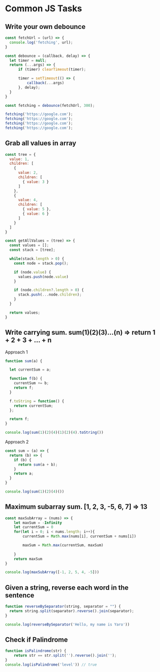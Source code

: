 # Common JS Tasks

## Write your own debounce
```javascript
const fetchUrl = (url) => {
  console.log('fetching', url);
}

const debounce = (callback, delay) => {
  let timer = null;
  return (...args) => {
      if (timer) clearTimeout(timer);

      timer = setTimeout(() => {
          callback(...args)
      }, delay);
  }
}

const fetching = debounce(fetchUrl, 300);

fetching('https://google.com');
fetching('https://google.com');
fetching('https://google.com');
fetching('https://google.com');
```

## Grab all values in array
```javascript
const tree = {
  value: 1,
  children: [
    {
      value: 2,
      children: [
        { value: 3 }
      ]
    },
    {
      value: 4,
      children: [
        { value: 5 },
        { value: 6 }
      ]
    }
  ]
}

const getAllValues = (tree) => {
  const values = [];
  const stack = [tree];

  while(stack.length > 0) {
    const node = stack.pop();

    if (node.value) {
      values.push(node.value)
    }

    if (node.children?.length > 0) {
      stack.push(...node.children);
    }
  }

  return values;
}
```
## Write carrying sum. sum(1)(2)(3)...(n) => return 1 + 2 + 3 + ... + n
Approach 1
```javascript
function sum(a) {

  let currentSum = a;

  function f(b) {
    currentSum += b;
    return f;
  }

  f.toString = function() {
    return currentSum;
  };

  return f;
}

console.log(sum(1)(2)(4)(1)(2)(4).toString())
```

Approach 2
```javascript
const sum = (a) => {
  return (b) => {
    if (b) {
      return sum(a + b);
    }
    return a;
  }
}

console.log(sum(1)(2)(4)())
```

## Maximum subarray sum. [1, 2, 3, -5, 6, 7] => 13
```javascript
const maxSubArray = (nums) => {
    let maxSum = -Infinity
    let currentSum = 0
    for(let i = 0; i < nums.length; i++){ 
        currentSum = Math.max(nums[i], currentSum + nums[i])

        maxSum = Math.max(currentSum, maxSum)
        
    }
    return maxSum
}

console.log(maxSubArray([-1, 2, 5, 4, -5]))
```

## Given a string, reverse each word in the sentence
```javascript
function reverseBySeparator(string, separator = "") {
  return string.split(separator).reverse().join(separator);
}

console.log(reverseBySeparator('Hello, my name is Yaro'))
```

## Check if Palindrome
```javascript
function isPalindrome(str) {
	return str == str.split('').reverse().join('');
}
console.log(isPalindrome('level')) // true
```

